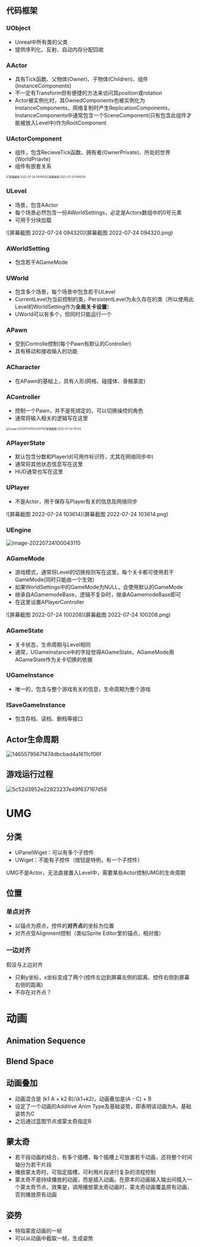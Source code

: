## 代码框架

### UObject

- Unreal中所有类的父类
- 提供序列化、反射、自动内存分配回收

### AActor

- 具有Tick函数、父物体(Owner)、子物体(Children)、组件(InstanceComponents)
- 不一定有Transform但有便捷的方法来访问其position或rotation
- Actor被实例化时，其OwnedComponents也被实例化为InstanceComponents，网络复制时产生ReplicationComponents，InstanceComponents中通常包含一个SceneComponent(只有包含此组件才能被放入Level中)作为RootComponent



### UActorComponent

- 组件，包含RecieveTick函数、拥有者(OwnerPrivate)、所处的世界(WorldPriavte)
- 组件有嵌套关系

<img src="屏幕截图 2022-07-24 093952.png" alt="屏幕截图 2022-07-24 093952" style="zoom:50%;" /><img src="屏幕截图 2022-07-24 094209.png" alt="屏幕截图 2022-07-24 094209" style="zoom:50%;" />

### ULevel

- 场景，包含AActor
- 每个场景必然包含一份AWorldSettings，必定是Actors数组中的0号元素
- 可用于分块加载

![屏幕截图 2022-07-24 094320](屏幕截图 2022-07-24 094320.png)

### AWorldSetting

- 包含若干AGameMode

### UWorld

- 包含多个场景，每个场景中包含若干ULevel
- CurrentLevel为当前控制的类，PersistentLevel为永久存在的类（所以使用此Level的WorldSetting作为**全局关卡设置**）
- UWorld可以有多个，但同时只能运行一个

### APawn

- 受到Controlle控制(每个Pawn有默认的Controller)
- 具有移动和接收输入的功能

### ACharacter

- 在APawn的基础上，具有人形(网格、碰撞体、骨骼蒙皮)

### AController

- 控制一个Pawn，并不是死绑定的，可以切换操控的角色
- 通常将输入相关的逻辑写在这里

<img src="C:/Users/16571/AppData/Roaming/Typora/typora-user-images/image-20220724100332011.png" alt="image-20220724100332011" style="zoom:50%;" /><img src="屏幕截图 2022-07-24 110122.png" alt="屏幕截图 2022-07-24 110122" style="zoom:50%;" />



### APlayerState

- 默认包含分数和PlayerId(可用作标识符，尤其在网络同步中)
- 通常将其他状态信息写在这里
- HUD通常也写在这里

### UPlayer

- 不是Actor，用于保存与Player有关的信息及网络同步

![屏幕截图 2022-07-24 103614](屏幕截图 2022-07-24 103614.png)

### UEngine

![image-20220724100043115](C:/Users/16571/AppData/Roaming/Typora/typora-user-images/image-20220724100043115.png)

### AGameMode

- 游戏模式，通常将Level的切换规则写在这里，每个关卡都可使用若干GameMode(同时只能由一个生效)
- 如果WorldSettings中的GameMode为NULL，会使用默认的GameMode
- 继承自AGamemodeBase，逻辑不复杂时，继承AGamemodeBase即可
- 在这里设置APlayerController

![屏幕截图 2022-07-24 100208](屏幕截图 2022-07-24 100208.png)

### AGameState

- 关卡状态，生命周期与Level相同
- 通常，UGameInstance中的字段觉得AGameState，AGameMode用AGameState作为关卡切换的依据

### UGameInstance

- 唯一的，包含与整个游戏有关的信息，生命周期为整个游戏

### ISaveGameInstance

- 包含存档、读档、删档等接口

## Actor生命周期

![1465579567f474dbcbad4a1611cf06f](1465579567f474dbcbad4a1611cf06f.jpg)

## 游戏运行过程

![5c52d3952e22823237e49f637167d56](5c52d3952e22823237e49f637167d56.png)

# UMG

## 分类

- UPanelWiget：可以有多个子控件
- UWiget：不能有子控件（按钮是特例，有一个子控件）

UMG不是Actor，无法直接置入Level中，需要某些Actor控制UMG的生命周期

## 位置

### 单点对齐

- 以锚点为原点，控件的**对齐点**的坐标为位置
- 对齐点受Alignment控制（类似Sprite Editor里的锚点，相对值）

### 一边对齐

假设与上边对齐

- 只剩y坐标，x坐标变成了两个(控件左边到屏幕左侧的距离、控件右侧到屏幕右侧的距离)
- 不存在对齐点？

# 动画

## Animation Sequence

## Blend Space

## 动画叠加

- 动画混合是 (k1 A + k2 B)/(k1+k2)，动画叠加是(A - C) + B
- 设定了一个动画的Additive Anim Type及基础姿势，即表明该动画为A，基础姿势为C
- 之后通过蓝图节点或蒙太奇指定B

## 蒙太奇

- 若干段动画的结合，有多个插槽，每个插槽上可放置若干动画，还将整个时间轴分为若干片段
- 播放蒙太奇时，可指定插槽，可利用片段进行复杂的流程控制
- 蒙太奇不是持续播放的动画，而是插入动画。在原本的动画输入输出间插入一个蒙太奇节点，效果是，调用播放蒙太奇动画时，蒙太奇动画覆盖原有动画，否则播放原有动画

## 姿势

- 特指蒙皮动画的一帧
- 可以从动画中截取一帧，生成姿势

